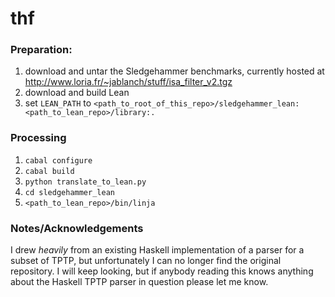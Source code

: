 # thf

### Preparation:
1. download and untar the Sledgehammer benchmarks, currently hosted at 
http://www.loria.fr/~jablanch/stuff/isa_filter_v2.tgz
2. download and build Lean
3. set `LEAN_PATH` to `<path_to_root_of_this_repo>/sledgehammer_lean:<path_to_lean_repo>/library:.`

### Processing
1. `cabal configure`
2. `cabal build`
3. `python translate_to_lean.py`
4. `cd sledgehammer_lean`
5. `<path_to_lean_repo>/bin/linja`

### Notes/Acknowledgements

I drew _heavily_ from an existing Haskell implementation of a parser for a subset of TPTP, but unfortunately I can no longer find the original repository. I will keep looking, but if anybody reading this knows anything about the Haskell TPTP parser in question please let me know.
